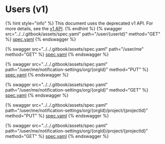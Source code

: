 # Users (v1)

{% hint style="info" %}
This document uses the deprecated v1 API. For more details, see the [v1 API](../v1-api-deprecated/).
{% endhint %}
{% swagger src="../../.gitbook/assets/spec.yaml" path="/user/{userId}" method="GET" %}
[spec.yaml](../../.gitbook/assets/spec.yaml)
{% endswagger %}

{% swagger src="../../.gitbook/assets/spec.yaml" path="/user/me" method="GET" %}
[spec.yaml](../../.gitbook/assets/spec.yaml)
{% endswagger %}

{% swagger src="../../.gitbook/assets/spec.yaml" path="/user/me/notification-settings/org/{orgId}" method="PUT" %}
[spec.yaml](../../.gitbook/assets/spec.yaml)
{% endswagger %}

{% swagger src="../../.gitbook/assets/spec.yaml" path="/user/me/notification-settings/org/{orgId}" method="GET" %}
[spec.yaml](../../.gitbook/assets/spec.yaml)
{% endswagger %}

{% swagger src="../../.gitbook/assets/spec.yaml" path="/user/me/notification-settings/org/{orgId}/project/{projectId}" method="PUT" %}
[spec.yaml](../../.gitbook/assets/spec.yaml)
{% endswagger %}

{% swagger src="../../.gitbook/assets/spec.yaml" path="/user/me/notification-settings/org/{orgId}/project/{projectId}" method="GET" %}
[spec.yaml](../../.gitbook/assets/spec.yaml)
{% endswagger %}
